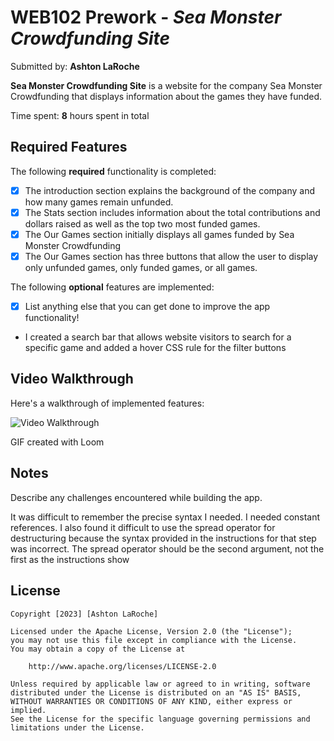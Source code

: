 # WEB102 Prework - *Sea Monster Crowdfunding Site*

Submitted by: **Ashton LaRoche**

**Sea Monster Crowdfunding Site** is a website for the company Sea Monster Crowdfunding that displays information about the games they have funded.

Time spent: **8** hours spent in total

## Required Features

The following **required** functionality is completed:

* [X] The introduction section explains the background of the company and how many games remain unfunded.
* [X] The Stats section includes information about the total contributions and dollars raised as well as the top two most funded games.
* [X] The Our Games section initially displays all games funded by Sea Monster Crowdfunding
* [X] The Our Games section has three buttons that allow the user to display only unfunded games, only funded games, or all games.

The following **optional** features are implemented:

* [X] List anything else that you can get done to improve the app functionality!
* I created a search bar that allows website visitors to search for a specific game and added a hover CSS rule for the filter buttons

## Video Walkthrough

Here's a walkthrough of implemented features:

<img src='https://www.loom.com/share/c2385d04a7fc4a7cb4c2507976bccd06?sid=8cdf8fd2-d242-4d93-bcd2-22bd3b88a82d.gif' title='Video Walkthrough' width='' alt='Video Walkthrough' />

<!-- Replace this with whatever GIF tool you used! -->
GIF created with Loom  
<!-- Recommended tools:
[Kap](https://getkap.co/) for macOS
[ScreenToGif](https://www.screentogif.com/) for Windows
[peek](https://github.com/phw/peek) for Linux. -->

## Notes

Describe any challenges encountered while building the app.

It was difficult to remember the precise syntax I needed. I needed constant references. I also found it difficult to use the spread operator for destructuring because the syntax provided in the instructions for that step was incorrect. The spread operator should be the second argument, not the first as the instructions show

## License

    Copyright [2023] [Ashton LaRoche]

    Licensed under the Apache License, Version 2.0 (the "License");
    you may not use this file except in compliance with the License.
    You may obtain a copy of the License at

        http://www.apache.org/licenses/LICENSE-2.0

    Unless required by applicable law or agreed to in writing, software
    distributed under the License is distributed on an "AS IS" BASIS,
    WITHOUT WARRANTIES OR CONDITIONS OF ANY KIND, either express or implied.
    See the License for the specific language governing permissions and
    limitations under the License.
